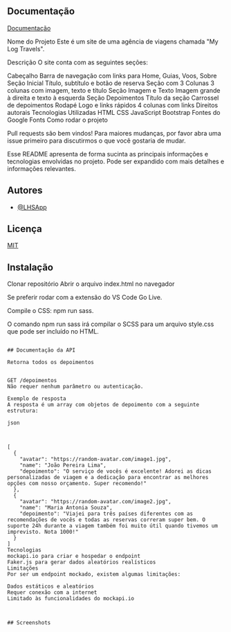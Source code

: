 
## Documentação

[Documentação](https://link-da-documentação)



Nome do Projeto
Este é um site de uma agência de viagens chamada "My Log Travels".

Descrição
O site conta com as seguintes seções:

Cabeçalho
Barra de navegação com links para Home, Guias, Voos, Sobre
Seção Inicial
Título, subtítulo e botão de reserva
Seção com 3 Colunas
3 colunas com imagem, texto e título
Seção Imagem e Texto
Imagem grande à direita e texto à esquerda
Seção Depoimentos
Título da seção
Carrossel de depoimentos
Rodapé
Logo e links rápidos
4 colunas com links
Direitos autorais
Tecnologias Utilizadas
HTML
CSS
JavaScript
Bootstrap
Fontes do Google Fonts
Como rodar o projeto

Pull requests são bem vindos! Para maiores mudanças, por favor abra uma issue primeiro para discutirmos o que você gostaria de mudar.


Esse README apresenta de forma sucinta as principais informações e tecnologias envolvidas no projeto. Pode ser expandido com mais detalhes e informações relevantes.




## Autores

- [@LHSApp](https://github.com/LHSApp)


## Licença

[MIT](https://choosealicense.com/licenses/mit/)


## Instalação

Clonar repositório
Abrir o arquivo index.html no navegador

Se preferir rodar com a extensão do VS Code Go Live.

Compile o CSS: npm run sass.

O comando npm run sass irá compilar o SCSS para um arquivo style.css que pode ser incluído no HTML.
```
    
## Documentação da API

Retorna todos os depoimentos


GET /depoimentos
Não requer nenhum parâmetro ou autenticação.

Exemplo de resposta
A resposta é um array com objetos de depoimento com a seguinte estrutura:

json



[
  {
    "avatar": "https://random-avatar.com/image1.jpg",
    "name": "João Pereira Lima",
    "depoimento": "O serviço de vocês é excelente! Adorei as dicas personalizadas de viagem e a dedicação para encontrar as melhores opções com nosso orçamento. Super recomendo!"
  },
  {  
    "avatar": "https://random-avatar.com/image2.jpg", 
    "name": "Maria Antonia Souza",
    "depoimento": "Viajei para três países diferentes com as recomendações de vocês e todas as reservas correram super bem. O suporte 24h durante a viagem também foi muito útil quando tivemos um imprevisto. Nota 1000!"
  }
]
Tecnologias
mockapi.io para criar e hospedar o endpoint
Faker.js para gerar dados aleatórios realísticos
Limitações
Por ser um endpoint mockado, existem algumas limitações:

Dados estáticos e aleatórios
Requer conexão com a internet
Limitado às funcionalidades do mockapi.io



## Screenshots



